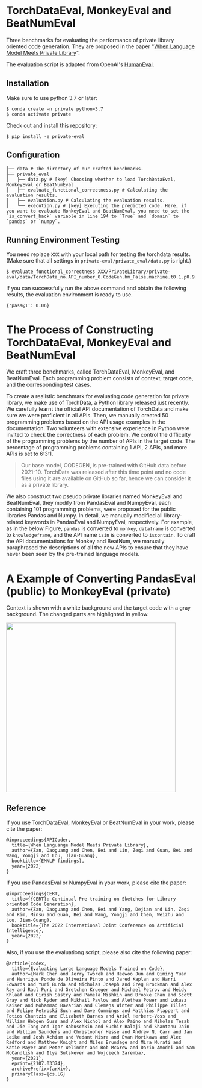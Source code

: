 # TorchDataEval, MonkeyEval and BeatNumEval

Three benchmarks for evaluating the performance of private library oriented code generation. They are proposed in the paper "[When Language Model Meets Private Library](https://arxiv.org/pdf/2210.17236.pdf)". 

The evaluation script is adapted from OpenAI's [HumanEval](https://github.com/openai/human-eval/tree/master/human_eval).

## Installation

Make sure to use python 3.7 or later: 
```
$ conda create -n private python=3.7
$ conda activate private
```

Check out and install this repository:
```
$ pip install -e private-eval
```

## Configuration
```
├── data # The directory of our crafted benchmarks.
├── private_eval
│   ├── data.py # [key] Choosing whether to load TorchDataEval, MonkeyEval or BeatNumEval.
│   ├── evaluate_functional_correctness.py # Calculating the evaluation results.
│   ├── evaluation.py # Calculating the evaluation results.
│   └── execution.py # [key] Executing the predicted code. Here, if you want to evaluate MonkeyEval and BeatNumEval, you need to set the `is_convert_back` variable in line 194 to `True` and `domain` to `pandas` or `numpy`.
```

## Running Environment Testing

You need replace `XXX` with your local path for testing the torchdata results. (Make sure that all settings in `private-eval/private_eval/data.py` is right.)
```
$ evaluate_functional_correctness XXX/PrivateLibrary/private-eval/data/TorchData_no.API_number_0.CodeGen.hm_False.machine.t0.1.p0.9.l100.n1.samples.jsonl
```

If you can successfully run the above command and obtain the following results, the evaluation environment is ready to use.
```
{'pass@1': 0.06}
```

# The Process of Constructing TorchDataEval, MonkeyEval and BeatNumEval

We craft three benchmarks, called TorchDataEval, MonkeyEval, and BeatNumEval. Each programming problem consists of context, target code, and the corresponding test cases.

To create a realistic benchmark for evaluating code generation for private library, we make use of TorchData, a Python library released just recently. We carefully learnt the official API documentation of TorchData and make sure we were proficient in all APIs. Then, we manually created $50$ programming problems based on the API usage examples in the documentation. Two volunteers with extensive experience in Python were invited to check the correctness of each problem. We control the difficulty of the programming problems by the number of APIs in the target code. The percentage of programming problems containing $1$ API, $2$ APIs, and more APIs is set to $6$:$3$:$1$.

> Our base model, CODEGEN, is pre-trained with GitHub data before $2021$-$10$. TorchData was released after this time point and no code files using it are available on GitHub so far, hence we can consider it as a private library.

We also construct two pseudo private libraries named MonkeyEval and BeatNumEval, they modify from PandasEval and NumpyEval, each containing $101$ programming problems, were proposed for the public libraries Pandas and Numpy. In detail, we manually modified all library-related keywords in PandasEval and NumpyEval, respectively. For example, as in the below Figure, `pandas` is converted to `monkey`, `dataframe` is converted to `knowledgeframe`, and the API name `isin` is converted to `iscontain`. To craft the API documentations for Monkey and BeatNum, we manually paraphrased the descriptions of all the new APIs to ensure that they have never been seen by the pre-trained language models.



# A Example of Converting PandasEval (public) to MonkeyEval (private)

Context is shown with a white background and the target code with a gray background. The changed parts are highlighted in yellow.

<img src=https://s3.bmp.ovh/imgs/2022/09/27/4c7196cf9a826984.png width=450 />

## Reference

If you use TorchDataEval, MonkeyEval or BeatNumEval in your work, please cite the paper:
```
@inproceedings{APICoder,
  title={When Languange Model Meets Private Library},
  author={Zan, Daoguang and Chen, Bei and Lin, Zeqi and Guan, Bei and Wang, Yongji and Lou, Jian-Guang},
  booktitle={EMNLP findings},
  year={2022}
}
```

If you use PandasEval or NumpyEval in your work, please cite the paper:
```
@inproceedings{CERT,
  title={{CERT}: Continual Pre-training on Sketches for Library-oriented Code Generation},
  author={Zan, Daoguang and Chen, Bei and Yang, Dejian and Lin, Zeqi and Kim, Minsu and Guan, Bei and Wang, Yongji and Chen, Weizhu and Lou, Jian-Guang},
  booktitle={The 2022 International Joint Conference on Artificial Intelligence},
  year={2022}
}
```

Also, if you use the evaluationg script, please also cite the following paper:
```
@article{codex,
  title={Evaluating Large Language Models Trained on Code},
  author={Mark Chen and Jerry Tworek and Heewoo Jun and Qiming Yuan and Henrique Ponde de Oliveira Pinto and Jared Kaplan and Harri Edwards and Yuri Burda and Nicholas Joseph and Greg Brockman and Alex Ray and Raul Puri and Gretchen Krueger and Michael Petrov and Heidy Khlaaf and Girish Sastry and Pamela Mishkin and Brooke Chan and Scott Gray and Nick Ryder and Mikhail Pavlov and Alethea Power and Lukasz Kaiser and Mohammad Bavarian and Clemens Winter and Philippe Tillet and Felipe Petroski Such and Dave Cummings and Matthias Plappert and Fotios Chantzis and Elizabeth Barnes and Ariel Herbert-Voss and William Hebgen Guss and Alex Nichol and Alex Paino and Nikolas Tezak and Jie Tang and Igor Babuschkin and Suchir Balaji and Shantanu Jain and William Saunders and Christopher Hesse and Andrew N. Carr and Jan Leike and Josh Achiam and Vedant Misra and Evan Morikawa and Alec Radford and Matthew Knight and Miles Brundage and Mira Murati and Katie Mayer and Peter Welinder and Bob McGrew and Dario Amodei and Sam McCandlish and Ilya Sutskever and Wojciech Zaremba},
  year={2021},
  eprint={2107.03374},
  archivePrefix={arXiv},
  primaryClass={cs.LG}
}
```
